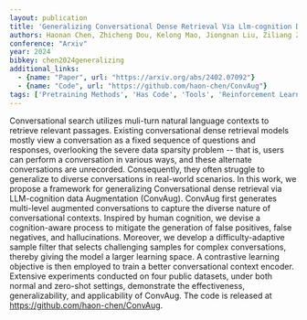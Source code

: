 ```yaml
---
layout: publication
title: 'Generalizing Conversational Dense Retrieval Via Llm-cognition Data Augmentation'
authors: Haonan Chen, Zhicheng Dou, Kelong Mao, Jiongnan Liu, Ziliang Zhao
conference: "Arxiv"
year: 2024
bibkey: chen2024generalizing
additional_links:
  - {name: "Paper", url: "https://arxiv.org/abs/2402.07092"}
  - {name: "Code", url: "https://github.com/haon-chen/ConvAug"}
tags: ['Pretraining Methods', 'Has Code', 'Tools', 'Reinforcement Learning']
---
```

Conversational search utilizes muli-turn natural language contexts to
retrieve relevant passages. Existing conversational dense retrieval models
mostly view a conversation as a fixed sequence of questions and responses,
overlooking the severe data sparsity problem -- that is, users can perform a
conversation in various ways, and these alternate conversations are unrecorded.
Consequently, they often struggle to generalize to diverse conversations in
real-world scenarios. In this work, we propose a framework for generalizing
Conversational dense retrieval via LLM-cognition data Augmentation (ConvAug).
ConvAug first generates multi-level augmented conversations to capture the
diverse nature of conversational contexts. Inspired by human cognition, we
devise a cognition-aware process to mitigate the generation of false positives,
false negatives, and hallucinations. Moreover, we develop a difficulty-adaptive
sample filter that selects challenging samples for complex conversations,
thereby giving the model a larger learning space. A contrastive learning
objective is then employed to train a better conversational context encoder.
Extensive experiments conducted on four public datasets, under both normal and
zero-shot settings, demonstrate the effectiveness, generalizability, and
applicability of ConvAug. The code is released at
https://github.com/haon-chen/ConvAug.
